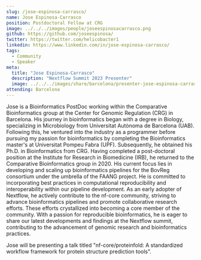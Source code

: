 ```yaml
---
slug: /jose-espinosa-carrasco/
name: Jose Espinosa-Carrasco
position: Postdoctoral Fellow at CRG
image: ../../../images/people/joseespinosacarrasco.png
github: https://github.com/joseespinosa/
twitter: https://twitter.com/helicobacter1
linkedin: https://www.linkedin.com/in/jose-espinosa-carrasco/
tags:
  - Community
  - Speaker
meta:
  title: "Jose Espinosa-Carrasco"
  description: "Nextflow Summit 2023 Presenter"
  image: ../../../images/share/barcelona/presenter-jose-espinosa-carrasco.jpg
attending: Barcelona
---
```


Jose is a Bioinformatics PostDoc working within the Comparative Bioinformatics group at the Center for Genomic Regulation (CRG) in Barcelona. His journey in bioinformatics began with a degree in Biology, specializing in Microbiology from Universitat Autònoma de Barcelona (UAB). Following this, he ventured into the industry as a programmer before pursuing my passion for bioinformatics by completing the Bioinformatics master's at Universitat Pompeu Fabra (UPF). Subsequently, he obtained his Ph.D. in Bioinformatics from CRG. Having completed a post-doctoral position at the Institute for Research in Biomedicine (IRB), he returned to the Comparative Bioinformatics group in 2020. His current focus lies in developing and scaling up bioinformatics pipelines for the BovReg consortium under the umbrella of the FAANG project. He is committed to incorporating best practices in computational reproducibility and interoperability within our pipeline development. As an early adopter of Nextflow, he actively contribute to the nf-core community, striving to advance bioinformatics pipelines and promote collaborative research efforts. These efforts crystallized into becoming a core member of the community. With a passion for reproducible bioinformatics, he is eager to share our latest developments and findings at the Nextflow summit, contributing to the advancement of genomic research and bioinformatics practices.

Jose will be presenting a talk titled "nf-core/proteinfold: A standardized workflow framework for protein structure prediction tools".
